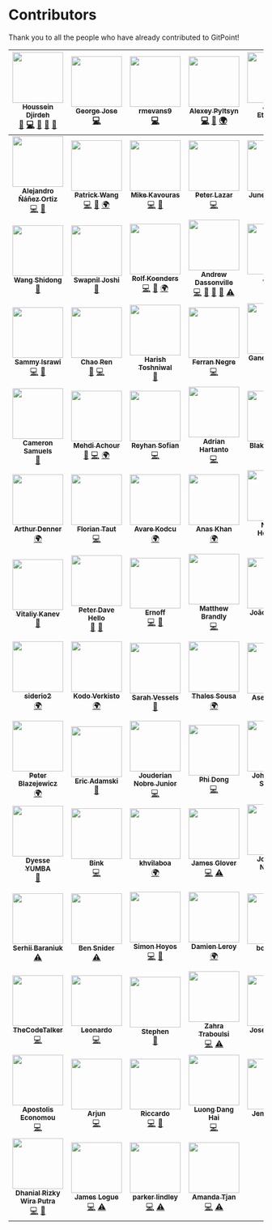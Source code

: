 # Contributors

Thank you to all the people who have already contributed to GitPoint!

<!-- ALL-CONTRIBUTORS-LIST:START - Do not remove or modify this section -->
<!-- prettier-ignore -->
| [<img src="https://avatars0.githubusercontent.com/u/12476932?v=3" width="100px;"/><br /><sub><b>Houssein Djirdeh</b></sub>](https://houssein.me)<br />[💬](#question-housseindjirdeh "Answering Questions") [💻](https://github.com/gitpoint/git-point/commits?author=housseindjirdeh "Code") [🎨](#design-housseindjirdeh "Design") [📖](https://github.com/gitpoint/git-point/commits?author=housseindjirdeh "Documentation") [👀](#review-housseindjirdeh "Reviewed Pull Requests") | [<img src="https://avatars0.githubusercontent.com/u/6994514?s=460&v=4" width="100px;"/><br /><sub><b>George Jose</b></sub>](https://github.com/g2jose)<br />[💻](https://github.com/gitpoint/git-point/commits?author=g2jose "Code") | [<img src="https://avatars3.githubusercontent.com/u/14151327?v=3" width="100px;"/><br /><sub><b>rmevans9</b></sub>](https://github.com/rmevans9)<br />[💻](https://github.com/gitpoint/git-point/commits?author=rmevans9 "Code") | [<img src="https://avatars1.githubusercontent.com/u/4408379?v=3" width="100px;"/><br /><sub><b>Alexey Pyltsyn</b></sub>](http://lex111.ru)<br />[💻](https://github.com/gitpoint/git-point/commits?author=lex111 "Code") [🐛](https://github.com/gitpoint/git-point/issues?q=author%3Alex111 "Bug reports") [🌍](#translation-lex111 "Translation") | [<img src="https://avatars2.githubusercontent.com/u/10660468?v=3" width="100px;"/><br /><sub><b>Jason Etcovitch</b></sub>](https://jasonet.co)<br />[💻](https://github.com/gitpoint/git-point/commits?author=JasonEtco "Code") | [<img src="https://avatars1.githubusercontent.com/u/1166143?v=3" width="100px;"/><br /><sub><b>Hosmel Quintana</b></sub>](http://hosmelq.com)<br />[💻](https://github.com/gitpoint/git-point/commits?author=hosmelq "Code") |
| :---: | :---: | :---: | :---: | :---: | :---: |
| [<img src="https://avatars0.githubusercontent.com/u/464978?v=3" width="100px;"/><br /><sub><b>Alejandro Ñáñez Ortiz</b></sub>](http://co.linkedin.com/in/alejandronanez/)<br />[💻](https://github.com/gitpoint/git-point/commits?author=alejandronanez "Code") [👀](#review-alejandronanez "Reviewed Pull Requests") | [<img src="https://avatars3.githubusercontent.com/u/3055294?v=3" width="100px;"/><br /><sub><b>Patrick Wang</b></sub>](https://patw.me)<br />[💻](https://github.com/gitpoint/git-point/commits?author=patw0929 "Code") [🐛](https://github.com/gitpoint/git-point/issues?q=author%3Apatw0929 "Bug reports") [🌍](#translation-patw0929 "Translation") | [<img src="https://avatars5.githubusercontent.com/u/627794?v=4" width="100px;"/><br /><sub><b>Mike Kavouras</b></sub>](https://github.com/mikekavouras)<br />[💻](https://github.com/gitpoint/git-point/commits?author=mikekavouras "Code") [🐛](https://github.com/gitpoint/git-point/issues?q=author%3Amikekavouras "Bug reports") | [<img src="https://avatars4.githubusercontent.com/u/4848554?v=4" width="100px;"/><br /><sub><b>Peter Lazar</b></sub>](https://github.com/peterlazar1993)<br />[💻](https://github.com/gitpoint/git-point/commits?author=peterlazar1993 "Code") | [<img src="https://avatars6.githubusercontent.com/u/5106887?v=4" width="100px;"/><br /><sub><b>June Domingo</b></sub>](https://github.com/junedomingo)<br />[💻](https://github.com/gitpoint/git-point/commits?author=junedomingo "Code") [🐛](https://github.com/gitpoint/git-point/issues?q=author%3Ajunedomingo "Bug reports") | [<img src="https://avatars7.githubusercontent.com/u/9287184?v=4" width="100px;"/><br /><sub><b>Antoine Boisadam</b></sub>](https://github.com/Antoine38660)<br />[💻](https://github.com/gitpoint/git-point/commits?author=Antoine38660 "Code") [🐛](https://github.com/gitpoint/git-point/issues?q=author%3AAntoine38660 "Bug reports") |
| [<img src="https://avatars6.githubusercontent.com/u/13142418?v=4" width="100px;"/><br /><sub><b>Wang Shidong</b></sub>](https://wsdjeg.github.io)<br />[📖](https://github.com/gitpoint/git-point/commits?author=wsdjeg "Documentation") | [<img src="https://avatars4.githubusercontent.com/u/2190589?v=4" width="100px;"/><br /><sub><b>Swapnil Joshi</b></sub>](http://swapnilmj.users.sourceforge.net/)<br />[📖](https://github.com/gitpoint/git-point/commits?author=swapnilmj "Documentation") | [<img src="https://avatars5.githubusercontent.com/u/408959?v=4" width="100px;"/><br /><sub><b>Rolf Koenders</b></sub>](https://github.com/RolfKoenders)<br />[💻](https://github.com/gitpoint/git-point/commits?author=RolfKoenders "Code") [🐛](https://github.com/gitpoint/git-point/issues?q=author%3ARolfKoenders "Bug reports") [🌍](#translation-RolfKoenders "Translation") | [<img src="https://avatars1.githubusercontent.com/u/10191084?v=4" width="100px;"/><br /><sub><b>Andrew Dassonville</b></sub>](https://andrewda.me)<br />[💻](https://github.com/gitpoint/git-point/commits?author=andrewda "Code") [💬](#question-andrewda "Answering Questions") [🐛](https://github.com/gitpoint/git-point/issues?q=author%3Aandrewda "Bug reports") [👀](#review-andrewda "Reviewed Pull Requests") [⚠️](https://github.com/gitpoint/git-point/commits?author=andrewda "Tests") | [<img src="https://avatars0.githubusercontent.com/u/2076088?v=4" width="100px;"/><br /><sub><b>Anton</b></sub>](https://medium.com/@antondomashnev)<br />[💻](https://github.com/gitpoint/git-point/commits?author=Antondomashnev "Code") | [<img src="https://avatars0.githubusercontent.com/u/14795799?v=4" width="100px;"/><br /><sub><b>Xuezheng Ma</b></sub>](https://github.com/xuezhma)<br />[💻](https://github.com/gitpoint/git-point/commits?author=xuezhma "Code") |
| [<img src="https://avatars0.githubusercontent.com/u/8962228?v=4" width="100px;"/><br /><sub><b>Sammy Israwi</b></sub>](https://github.com/SammyIsra)<br />[💻](https://github.com/gitpoint/git-point/commits?author=SammyIsra "Code") [🐛](https://github.com/gitpoint/git-point/issues?q=author%3ASammyIsra "Bug reports") | [<img src="https://avatars1.githubusercontent.com/u/8122587?v=4" width="100px;"/><br /><sub><b>Chao Ren</b></sub>](https://github.com/RogerAbyss)<br />[🐛](https://github.com/gitpoint/git-point/issues?q=author%3ARogerAbyss "Bug reports") [💻](https://github.com/gitpoint/git-point/commits?author=RogerAbyss "Code") | [<img src="https://avatars0.githubusercontent.com/u/11228182?v=4" width="100px;"/><br /><sub><b>Harish Toshniwal</b></sub>](https://introwit.in)<br />[📖](https://github.com/gitpoint/git-point/commits?author=introwit "Documentation") | [<img src="https://avatars2.githubusercontent.com/u/774577?v=4" width="100px;"/><br /><sub><b>Ferran Negre</b></sub>](http://github.com/ferrannp)<br />[💻](https://github.com/gitpoint/git-point/commits?author=ferrannp "Code") | [<img src="https://avatars2.githubusercontent.com/u/29695071?v=4" width="100px;"/><br /><sub><b>Ganesh Cauda Salim</b></sub>](https://github.com/caudaganesh)<br />[💻](https://github.com/gitpoint/git-point/commits?author=caudaganesh "Code") | [<img src="https://avatars0.githubusercontent.com/u/4316908?v=4" width="100px;"/><br /><sub><b>Wanda Ichsanul Isra</b></sub>](https://www.linkedin.com/in/wlisrausr)<br />[💻](https://github.com/gitpoint/git-point/commits?author=wlisrausr "Code") |
| [<img src="https://avatars0.githubusercontent.com/u/25394678?v=4" width="100px;"/><br /><sub><b>Cameron Samuels</b></sub>](http://cameronsamuels.com)<br />[📖](https://github.com/gitpoint/git-point/commits?author=CameronSamuels "Documentation") | [<img src="https://avatars2.githubusercontent.com/u/304450?v=4" width="100px;"/><br /><sub><b>Mehdi Achour</b></sub>](https://machour.idk.tn/)<br />[🐛](https://github.com/gitpoint/git-point/issues?q=author%3Amachour "Bug reports") [💻](https://github.com/gitpoint/git-point/commits?author=machour "Code") [🌍](#translation-machour "Translation") | [<img src="https://avatars2.githubusercontent.com/u/5353857?v=4" width="100px;"/><br /><sub><b>Reyhan Sofian</b></sub>](https://www.reyhan.tech/)<br />[💻](https://github.com/gitpoint/git-point/commits?author=reyhansofian "Code") | [<img src="https://avatars1.githubusercontent.com/u/11606323?v=4" width="100px;"/><br /><sub><b>Adrian Hartanto</b></sub>](https://github.com/adrianhartanto0)<br />[💻](https://github.com/gitpoint/git-point/commits?author=adrianhartanto0 "Code") | [<img src="https://avatars2.githubusercontent.com/u/3624869?v=4" width="100px;"/><br /><sub><b>Blake Y. Gong</b></sub>](https://github.com/blakegong)<br />[💻](https://github.com/gitpoint/git-point/commits?author=blakegong "Code") | [<img src="https://avatars3.githubusercontent.com/u/1736154?v=4" width="100px;"/><br /><sub><b>Xianming Zhong</b></sub>](https://github.com/chinesedfan)<br />[💻](https://github.com/gitpoint/git-point/commits?author=chinesedfan "Code") [🐛](https://github.com/gitpoint/git-point/issues?q=author%3Achinesedfan "Bug reports") |
| [<img src="https://avatars0.githubusercontent.com/u/13774309?v=4" width="100px;"/><br /><sub><b>Arthur Denner</b></sub>](https://github.com/arthurdenner)<br />[🌍](#translation-arthurdenner "Translation") | [<img src="https://avatars1.githubusercontent.com/u/18403881?v=4" width="100px;"/><br /><sub><b>Florian Taut</b></sub>](https://taut-fl.de)<br />[💻](https://github.com/gitpoint/git-point/commits?author=tautf "Code") | [<img src="https://avatars0.githubusercontent.com/u/15075759?v=4" width="100px;"/><br /><sub><b>Avare Kodcu</b></sub>](http://www.avarekodcu.com/iletisim)<br />[🌍](#translation-abdurrahmanekr "Translation") | [<img src="https://avatars0.githubusercontent.com/u/23240518?v=4" width="100px;"/><br /><sub><b>Anas Khan</b></sub>](http://anask.xyz)<br />[🌍](#translation-anaskhan96 "Translation") | [<img src="https://avatars0.githubusercontent.com/u/1930729?v=4" width="100px;"/><br /><sub><b>Nelson Henrique</b></sub>](https://github.com/nersoh)<br />[💻](https://github.com/gitpoint/git-point/commits?author=nersoh "Code") | [<img src="https://avatars3.githubusercontent.com/u/23623237?v=4" width="100px;"/><br /><sub><b>Charles Kenney</b></sub>](http://charleskenney.com)<br />[💻](https://github.com/gitpoint/git-point/commits?author=Charliekenney23 "Code") |
| [<img src="https://avatars0.githubusercontent.com/u/18398761?v=4" width="100px;"/><br /><sub><b>Vitaliy Kanev</b></sub>](https://github.com/vitalkanev)<br />[📖](https://github.com/gitpoint/git-point/commits?author=vitalkanev "Documentation") | [<img src="https://avatars3.githubusercontent.com/u/3691490?v=4" width="100px;"/><br /><sub><b>Peter Dave Hello</b></sub>](https://www.peterdavehello.org/)<br />[📖](https://github.com/gitpoint/git-point/commits?author=PeterDaveHello "Documentation") [🔧](#tool-PeterDaveHello "Tools") | [<img src="https://avatars3.githubusercontent.com/u/10849025?v=4" width="100px;"/><br /><sub><b>Ernoff</b></sub>](https://github.com/Ernoff)<br />[💻](https://github.com/gitpoint/git-point/commits?author=Ernoff "Code") [🐛](https://github.com/gitpoint/git-point/issues?q=author%3AErnoff "Bug reports") | [<img src="https://avatars3.githubusercontent.com/u/820696?v=4" width="100px;"/><br /><sub><b>Matthew Brandly</b></sub>](http://words.brandly.me/about/)<br />[💻](https://github.com/gitpoint/git-point/commits?author=brandly "Code") | [<img src="https://avatars2.githubusercontent.com/u/11836470?v=4" width="100px;"/><br /><sub><b>João Fonseca</b></sub>](https://github.com/Jpfonseca)<br />[🌍](#translation-Jpfonseca "Translation") | [<img src="https://avatars3.githubusercontent.com/u/10121964?v=4" width="100px;"/><br /><sub><b>Arjun Curat</b></sub>](https://github.com/acurat)<br />[📖](https://github.com/gitpoint/git-point/commits?author=acurat "Documentation") |
| [<img src="https://avatars3.githubusercontent.com/u/16878891?v=4" width="100px;"/><br /><sub><b>siderio2</b></sub>](https://github.com/siderio2)<br />[🌍](#translation-siderio2 "Translation") | [<img src="https://avatars1.githubusercontent.com/u/32579769?v=4" width="100px;"/><br /><sub><b>Kodo Verkisto</b></sub>](https://github.com/kodisto)<br />[🌍](#translation-kodisto "Translation") | [<img src="https://avatars3.githubusercontent.com/u/82317?v=4" width="100px;"/><br /><sub><b>Sarah Vessels</b></sub>](http://sarahvessels.com/)<br />[📖](https://github.com/gitpoint/git-point/commits?author=cheshire137 "Documentation") | [<img src="https://avatars2.githubusercontent.com/u/3764756?v=4" width="100px;"/><br /><sub><b>Thales Sousa</b></sub>](https://github.com/tminussi)<br />[🌍](#translation-tminussi "Translation") | [<img src="https://avatars0.githubusercontent.com/u/6106941?v=4" width="100px;"/><br /><sub><b>Aseem Sood</b></sub>](https://github.com/asood123)<br />[📖](https://github.com/gitpoint/git-point/commits?author=asood123 "Documentation") | [<img src="https://avatars2.githubusercontent.com/u/7842156?v=4" width="100px;"/><br /><sub><b>Eliott hauteclair</b></sub>](https://eliott.be)<br />[🌍](#translation-Eliottiosdevs "Translation") |
| [<img src="https://avatars3.githubusercontent.com/u/14539?v=4" width="100px;"/><br /><sub><b>Peter Blazejewicz</b></sub>](http://www.linkedin.com/in/peterblazejewicz)<br />[🌍](#translation-peterblazejewicz "Translation") | [<img src="https://avatars0.githubusercontent.com/u/6516758?v=4" width="100px;"/><br /><sub><b>Eric Adamski</b></sub>](https://github.com/ericadamski)<br />[🐛](https://github.com/gitpoint/git-point/issues?q=author%3Aericadamski "Bug reports") | [<img src="https://avatars2.githubusercontent.com/u/1559013?v=4" width="100px;"/><br /><sub><b>Jouderian Nobre Junior</b></sub>](https://github.com/jouderianjr)<br />[💻](https://github.com/gitpoint/git-point/commits?author=jouderianjr "Code") | [<img src="https://avatars2.githubusercontent.com/u/5158502?v=4" width="100px;"/><br /><sub><b>Phi Dong</b></sub>](http://www.phidong.com)<br />[💻](https://github.com/gitpoint/git-point/commits?author=pdong "Code") | [<img src="https://avatars2.githubusercontent.com/u/17956698?v=4" width="100px;"/><br /><sub><b>John Patrick Salcedo</b></sub>](https://github.com/jpls93)<br />[💻](https://github.com/gitpoint/git-point/commits?author=jpls93 "Code") | [<img src="https://avatars2.githubusercontent.com/u/11599942?v=4" width="100px;"/><br /><sub><b>Óscar Carretero</b></sub>](https://github.com/ocarreterom)<br />[💻](https://github.com/gitpoint/git-point/commits?author=ocarreterom "Code") |
| [<img src="https://avatars3.githubusercontent.com/u/5528931?v=4" width="100px;"/><br /><sub><b>Dyesse YUMBA</b></sub>](https://github.com/dyesseyumba)<br />[🔧](#tool-dyesseyumba "Tools") | [<img src="https://avatars0.githubusercontent.com/u/20456165?v=4" width="100px;"/><br /><sub><b>Bink</b></sub>](https://binkpitch.me/)<br />[💻](https://github.com/gitpoint/git-point/commits?author=binkpitch "Code") | [<img src="https://avatars2.githubusercontent.com/u/10085841?v=4" width="100px;"/><br /><sub><b>khvilaboa</b></sub>](https://github.com/khvilaboa)<br />[🌍](#translation-khvilaboa "Translation") | [<img src="https://avatars1.githubusercontent.com/u/40802?v=4" width="100px;"/><br /><sub><b>James Glover</b></sub>](http://jamesmglover.com)<br />[💻](https://github.com/gitpoint/git-point/commits?author=jglover "Code") [⚠️](https://github.com/gitpoint/git-point/commits?author=jglover "Tests") | [<img src="https://avatars2.githubusercontent.com/u/3025600?v=4" width="100px;"/><br /><sub><b>Jose Luis Naranjo</b></sub>](https://co.linkedin.com/in/josenaranjo/en)<br />[💻](https://github.com/gitpoint/git-point/commits?author=josenaranjo "Code") | [<img src="https://avatars0.githubusercontent.com/u/1285032?v=4" width="100px;"/><br /><sub><b>Tobias Lohse</b></sub>](http://MrLoh.se)<br />[💻](https://github.com/gitpoint/git-point/commits?author=MrLoh "Code") |
| [<img src="https://avatars3.githubusercontent.com/u/5467717?v=4" width="100px;"/><br /><sub><b>Serhii Baraniuk</b></sub>](https://www.facebook.com/serhii.baraniuk)<br />[⚠️](https://github.com/gitpoint/git-point/commits?author=kenitive "Tests") | [<img src="https://avatars2.githubusercontent.com/u/57701?v=4" width="100px;"/><br /><sub><b>Ben Snider</b></sub>](http://www.bensnider.com/)<br />[⚠️](https://github.com/gitpoint/git-point/commits?author=stupergenius "Tests") | [<img src="https://avatars1.githubusercontent.com/u/23706543?v=4" width="100px;"/><br /><sub><b>Simon Hoyos</b></sub>](https://www.linkedin.com/in/simonhoyos/)<br />[💻](https://github.com/gitpoint/git-point/commits?author=shmesa22 "Code") [🎨](#design-shmesa22 "Design") | [<img src="https://avatars3.githubusercontent.com/u/10438692?v=4" width="100px;"/><br /><sub><b>Damien Leroy</b></sub>](https://github.com/ShiiFu)<br />[🌍](#translation-ShiiFu "Translation") | [<img src="https://avatars1.githubusercontent.com/u/686676?v=4" width="100px;"/><br /><sub><b>botbotbot</b></sub>](http://dev.im-bot.com)<br />[⚠️](https://github.com/gitpoint/git-point/commits?author=ibotdotout "Tests") | [<img src="https://avatars1.githubusercontent.com/u/8254906?v=4" width="100px;"/><br /><sub><b>Dmytro Kytsmen</b></sub>](https://github.com/Kietzmann)<br />[🌍](#translation-Kietzmann "Translation") |
| [<img src="https://avatars0.githubusercontent.com/u/3683673?v=4" width="100px;"/><br /><sub><b>TheCodeTalker</b></sub>](https://thecodetalker.github.io/)<br />[💻](https://github.com/gitpoint/git-point/commits?author=TheCodeTalker "Code") | [<img src="https://avatars0.githubusercontent.com/u/2670744?v=4" width="100px;"/><br /><sub><b>Leonardo</b></sub>](https://github.com/LeoCp)<br />[💻](https://github.com/gitpoint/git-point/commits?author=LeoCp "Code") | [<img src="https://avatars2.githubusercontent.com/u/13105865?v=4" width="100px;"/><br /><sub><b>Stephen</b></sub>](https://github.com/coderste)<br />[📖](https://github.com/gitpoint/git-point/commits?author=coderste "Documentation") | [<img src="https://avatars0.githubusercontent.com/u/5565340?v=4" width="100px;"/><br /><sub><b>Zahra Traboulsi</b></sub>](http://www.zahra.tech)<br />[💻](https://github.com/gitpoint/git-point/commits?author=ZahraTee "Code") [⚠️](https://github.com/gitpoint/git-point/commits?author=ZahraTee "Tests") | [<img src="https://avatars3.githubusercontent.com/u/13391685?v=4" width="100px;"/><br /><sub><b>Joseba Carral</b></sub>](http://codevs.es)<br />[🌍](#translation-jcarral "Translation") | [<img src="https://avatars2.githubusercontent.com/u/5800039?v=4" width="100px;"/><br /><sub><b>CTownsdin</b></sub>](https://github.com/CTownsdin)<br />[💻](https://github.com/gitpoint/git-point/commits?author=CTownsdin "Code") |
| [<img src="https://avatars0.githubusercontent.com/u/7470681?v=4" width="100px;"/><br /><sub><b>Apostolis Economou</b></sub>](https://github.com/apoeco)<br />[💻](https://github.com/gitpoint/git-point/commits?author=apoeco "Code") | [<img src="https://avatars3.githubusercontent.com/u/9337254?v=4" width="100px;"/><br /><sub><b>Arjun</b></sub>](https://github.com/Arjun-sna)<br />[💻](https://github.com/gitpoint/git-point/commits?author=Arjun-sna "Code") | [<img src="https://avatars1.githubusercontent.com/u/5786033?v=4" width="100px;"/><br /><sub><b>Riccardo</b></sub>](http://rkpasia.github.io)<br />[💻](https://github.com/gitpoint/git-point/commits?author=rkpasia "Code") [🎨](#design-rkpasia "Design") | [<img src="https://avatars3.githubusercontent.com/u/21980965?v=4" width="100px;"/><br /><sub><b>Luong Dang Hai</b></sub>](https://luongdanghai.com/)<br />[💻](https://github.com/gitpoint/git-point/commits?author=jarvisluong "Code") | [<img src="https://avatars3.githubusercontent.com/u/1428396?v=4" width="100px;"/><br /><sub><b>Jens Strobel</b></sub>](https://github.com/jstrobel)<br />[🐛](https://github.com/gitpoint/git-point/issues?q=author%3Ajstrobel "Bug reports") [🌍](#translation-jstrobel "Translation") | [<img src="https://avatars3.githubusercontent.com/u/3621147?v=4" width="100px;"/><br /><sub><b>James Gosbell</b></sub>](https://github.com/jamesg1)<br />[💻](https://github.com/gitpoint/git-point/commits?author=jamesg1 "Code") |
| [<img src="https://avatars1.githubusercontent.com/u/11476348?v=4" width="100px;"/><br /><sub><b>Dhanial Rizky Wira Putra</b></sub>](https://github.com/dhamanutd)<br />[💻](https://github.com/gitpoint/git-point/commits?author=dhamanutd "Code") [🎨](#design-dhamanutd "Design") | [<img src="https://avatars1.githubusercontent.com/u/16650066?v=4" width="100px;"/><br /><sub><b>James Logue</b></sub>](https://github.com/jjlljj)<br />[💻](https://github.com/gitpoint/git-point/commits?author=jjlljj "Code") [⚠️](https://github.com/gitpoint/git-point/commits?author=jjlljj "Tests") | [<img src="https://avatars0.githubusercontent.com/u/22607072?v=4" width="100px;"/><br /><sub><b>parker lindley</b></sub>](https://github.com/etcetera8)<br />[💻](https://github.com/gitpoint/git-point/commits?author=etcetera8 "Code") [⚠️](https://github.com/gitpoint/git-point/commits?author=etcetera8 "Tests") | [<img src="https://avatars2.githubusercontent.com/u/22456673?v=4" width="100px;"/><br /><sub><b>Amanda Tjan</b></sub>](https://github.com/soytjan)<br />[💻](https://github.com/gitpoint/git-point/commits?author=soytjan "Code") [⚠️](https://github.com/gitpoint/git-point/commits?author=soytjan "Tests") |
<!-- ALL-CONTRIBUTORS-LIST:END -->
